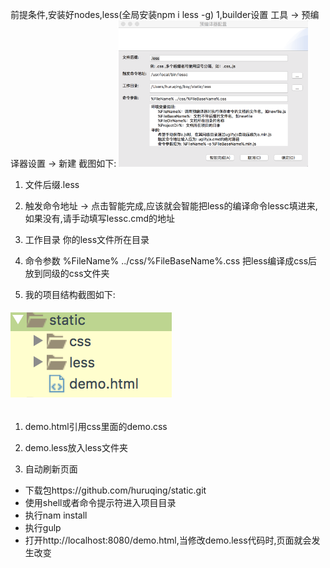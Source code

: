 前提条件,安装好nodes,less(全局安装npm i less -g)
1,builder设置 工具 -> 预编译器设置 -> 新建 截图如下:
<img style="width:60%;" src="images/less.png"/>
1) 文件后缀.less
2) 触发命令地址 -> 点击智能完成,应该就会智能把less的编译命令lessc填进来,如果没有,请手动填写lessc.cmd的地址
2) 工作目录 你的less文件所在目录
3) 命令参数 %FileName% ../css/%FileBaseName%.css 把less编译成css后放到同级的css文件夹


4) 我的项目结构截图如下:
###### ![目录结构](images/project.png)

1) demo.html引用css里面的demo.css
2) demo.less放入less文件夹


5) 自动刷新页面
* 下载包https://github.com/huruqing/static.git
* 使用shell或者命令提示符进入项目目录
* 执行nam install
* 执行gulp
* 打开http://localhost:8080/demo.html,当修改demo.less代码时,页面就会发生改变



